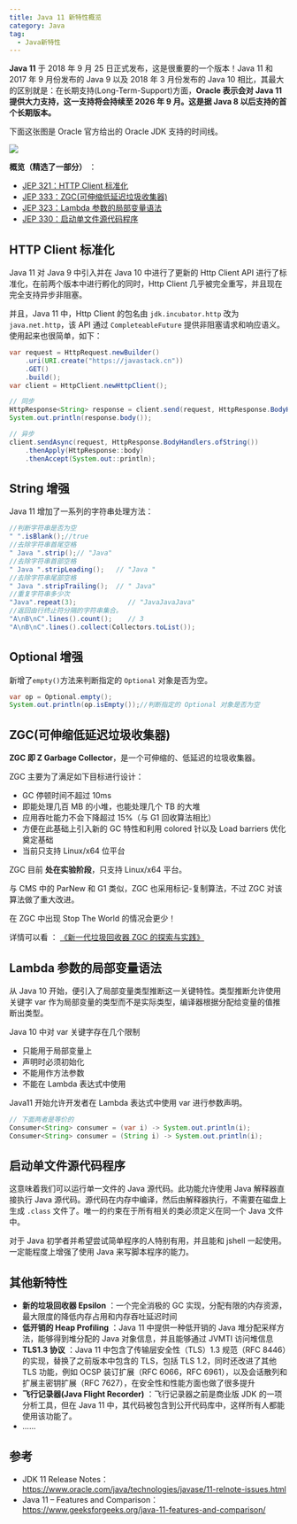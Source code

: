 ```yaml
---
title: Java 11 新特性概览
category: Java
tag:
  - Java新特性
---
```


**Java 11** 于 2018 年 9 月 25 日正式发布，这是很重要的一个版本！Java 11 和 2017 年 9 月份发布的 Java 9 以及 2018 年 3 月份发布的 Java 10 相比，其最大的区别就是：在长期支持(Long-Term-Support)方面，**Oracle 表示会对 Java 11 提供大力支持，这一支持将会持续至 2026 年 9 月。这是据 Java 8 以后支持的首个长期版本。**

下面这张图是 Oracle 官方给出的 Oracle JDK 支持的时间线。

![](https://oss.javaguide.cn/github/javaguide/java/new-features/4c1611fad59449edbbd6e233690e9fa7.png)

**概览（精选了一部分）** ：

- [JEP 321：HTTP Client 标准化](https://openjdk.java.net/jeps/321)
- [JEP 333：ZGC(可伸缩低延迟垃圾收集器)](https://openjdk.java.net/jeps/333)
- [JEP 323：Lambda 参数的局部变量语法](https://openjdk.java.net/jeps/323)
- [JEP 330：启动单文件源代码程序](https://openjdk.java.net/jeps/330)

## HTTP Client 标准化

Java 11 对 Java 9 中引入并在 Java 10 中进行了更新的 Http Client API 进行了标准化，在前两个版本中进行孵化的同时，Http Client 几乎被完全重写，并且现在完全支持异步非阻塞。

并且，Java 11 中，Http Client 的包名由 `jdk.incubator.http` 改为`java.net.http`，该 API 通过 `CompleteableFuture` 提供非阻塞请求和响应语义。使用起来也很简单，如下：

```java
var request = HttpRequest.newBuilder()
    .uri(URI.create("https://javastack.cn"))
    .GET()
    .build();
var client = HttpClient.newHttpClient();

// 同步
HttpResponse<String> response = client.send(request, HttpResponse.BodyHandlers.ofString());
System.out.println(response.body());

// 异步
client.sendAsync(request, HttpResponse.BodyHandlers.ofString())
    .thenApply(HttpResponse::body)
    .thenAccept(System.out::println);
```

## String 增强

Java 11 增加了一系列的字符串处理方法：

```java
//判断字符串是否为空
" ".isBlank();//true
//去除字符串首尾空格
" Java ".strip();// "Java"
//去除字符串首部空格
" Java ".stripLeading();   // "Java "
//去除字符串尾部空格
" Java ".stripTrailing();  // " Java"
//重复字符串多少次
"Java".repeat(3);             // "JavaJavaJava"
//返回由行终止符分隔的字符串集合。
"A\nB\nC".lines().count();    // 3
"A\nB\nC".lines().collect(Collectors.toList());
```

## Optional 增强

新增了`empty()`方法来判断指定的 `Optional` 对象是否为空。

```java
var op = Optional.empty();
System.out.println(op.isEmpty());//判断指定的 Optional 对象是否为空
```

## ZGC(可伸缩低延迟垃圾收集器)

**ZGC 即 Z Garbage Collector**，是一个可伸缩的、低延迟的垃圾收集器。

ZGC 主要为了满足如下目标进行设计：

- GC 停顿时间不超过 10ms
- 即能处理几百 MB 的小堆，也能处理几个 TB 的大堆
- 应用吞吐能力不会下降超过 15%（与 G1 回收算法相比）
- 方便在此基础上引入新的 GC 特性和利用 colored 针以及 Load barriers 优化奠定基础
- 当前只支持 Linux/x64 位平台

ZGC 目前 **处在实验阶段**，只支持 Linux/x64 平台。

与 CMS 中的 ParNew 和 G1 类似，ZGC 也采用标记-复制算法，不过 ZGC 对该算法做了重大改进。

在 ZGC 中出现 Stop The World 的情况会更少！

详情可以看 ： [《新一代垃圾回收器 ZGC 的探索与实践》](https://tech.meituan.com/2020/08/06/new-zgc-practice-in-meituan.html)

## Lambda 参数的局部变量语法

从 Java 10 开始，便引入了局部变量类型推断这一关键特性。类型推断允许使用关键字 var 作为局部变量的类型而不是实际类型，编译器根据分配给变量的值推断出类型。

Java 10 中对 var 关键字存在几个限制

- 只能用于局部变量上
- 声明时必须初始化
- 不能用作方法参数
- 不能在 Lambda 表达式中使用

Java11 开始允许开发者在 Lambda 表达式中使用 var 进行参数声明。

```java
// 下面两者是等价的
Consumer<String> consumer = (var i) -> System.out.println(i);
Consumer<String> consumer = (String i) -> System.out.println(i);
```

## 启动单文件源代码程序

这意味着我们可以运行单一文件的 Java 源代码。此功能允许使用 Java 解释器直接执行 Java 源代码。源代码在内存中编译，然后由解释器执行，不需要在磁盘上生成 `.class` 文件了。唯一的约束在于所有相关的类必须定义在同一个 Java 文件中。

对于 Java 初学者并希望尝试简单程序的人特别有用，并且能和 jshell 一起使用。一定能程度上增强了使用 Java 来写脚本程序的能力。

## 其他新特性

- **新的垃圾回收器 Epsilon** ：一个完全消极的 GC 实现，分配有限的内存资源，最大限度的降低内存占用和内存吞吐延迟时间
- **低开销的 Heap Profiling** ：Java 11 中提供一种低开销的 Java 堆分配采样方法，能够得到堆分配的 Java 对象信息，并且能够通过 JVMTI 访问堆信息
- **TLS1.3 协议** ：Java 11 中包含了传输层安全性（TLS）1.3 规范（RFC 8446）的实现，替换了之前版本中包含的 TLS，包括 TLS 1.2，同时还改进了其他 TLS 功能，例如 OCSP 装订扩展（RFC 6066，RFC 6961），以及会话散列和扩展主密钥扩展（RFC 7627），在安全性和性能方面也做了很多提升
- **飞行记录器(Java Flight Recorder)** ：飞行记录器之前是商业版 JDK 的一项分析工具，但在 Java 11 中，其代码被包含到公开代码库中，这样所有人都能使用该功能了。
- ......

## 参考

- JDK 11 Release Notes：https://www.oracle.com/java/technologies/javase/11-relnote-issues.html
- Java 11 – Features and Comparison： <https://www.geeksforgeeks.org/java-11-features-and-comparison/>
